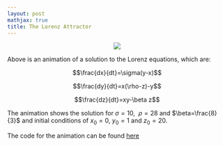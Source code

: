 ```yaml
---
layout: post
mathjax: true
title: The Lorenz Attractor 
---
```


<center>
<figure> 
  <img src="https://github.com/aymenhafeez/aymenhafeez.github.io/blob/master/images/lorenz-anim.gif" /> 
</figure>
</center>

Above is an animation of a solution to the Lorenz equations, which are:

$$\frac{dx}{dt}=\sigma(y-x)$$ 

$$\frac{dy}{dt}=x(\rho-z)-y$$ 

$$\frac{dz}{dt}=xy-\beta z$$

The animation shows the solution for $\sigma=10,$ $\ \rho=28$ and $\beta=\frac{8}{3}$ and initial conditions of $x_0=0$, $y_0=1$ and $z_0=20$.

The code for the animation can be found <a href="https://github.com/aymenhafeez/animplotlib/tree/master/examples">here</a>
